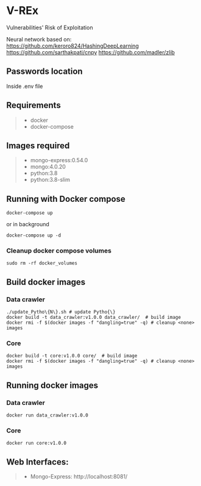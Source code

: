 # V-REx
Vulnerabilities' Risk of Exploitation

Neural network based on: https://github.com/keroro824/HashingDeepLearning https://github.com/sarthakpati/cnpy https://github.com/madler/zlib

## Passwords location
Inside .env file

## Requirements
>- docker
>- docker-compose

## Images required
>- mongo-express:0.54.0
>- mongo:4.0.20
>- python:3.8
>- python:3.8-slim


## Running with Docker compose
```
docker-compose up
```
or in background
```
docker-compose up -d
```

### Cleanup docker compose volumes
```
sudo rm -rf docker_volumes
```

## Build docker images

### Data crawler
```
./update_Pytho\{N\}.sh # update Pytho{\}
docker build -t data_crawler:v1.0.0 data_crawler/  # build image
docker rmi -f $(docker images -f "dangling=true" -q) # cleanup <none> images
```

### Core
```
docker build -t core:v1.0.0 core/  # build image
docker rmi -f $(docker images -f "dangling=true" -q) # cleanup <none> images
```

## Running docker images

### Data crawler
```
docker run data_crawler:v1.0.0
```

### Core
```
docker run core:v1.0.0
```


## Web Interfaces:
>- Mongo-Express: http://localhost:8081/